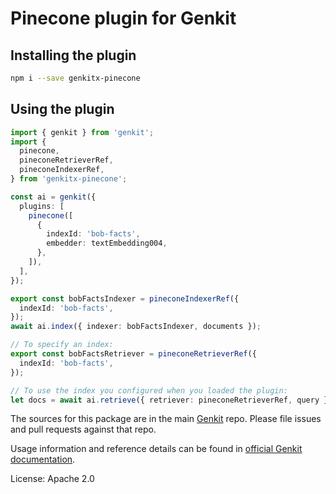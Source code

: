 # Pinecone plugin for Genkit

## Installing the plugin

```bash
npm i --save genkitx-pinecone
```

## Using the plugin

```ts
import { genkit } from 'genkit';
import {
  pinecone,
  pineconeRetrieverRef,
  pineconeIndexerRef,
} from 'genkitx-pinecone';

const ai = genkit({
  plugins: [
    pinecone([
      {
        indexId: 'bob-facts',
        embedder: textEmbedding004,
      },
    ]),
  ],
});

export const bobFactsIndexer = pineconeIndexerRef({
  indexId: 'bob-facts',
});
await ai.index({ indexer: bobFactsIndexer, documents });

// To specify an index:
export const bobFactsRetriever = pineconeRetrieverRef({
  indexId: 'bob-facts',
});

// To use the index you configured when you loaded the plugin:
let docs = await ai.retrieve({ retriever: pineconeRetrieverRef, query });
```

The sources for this package are in the main [Genkit](https://github.com/firebase/genkit) repo. Please file issues and pull requests against that repo.

Usage information and reference details can be found in [official Genkit documentation](https://genkit.dev/docs/get-started/).

License: Apache 2.0
